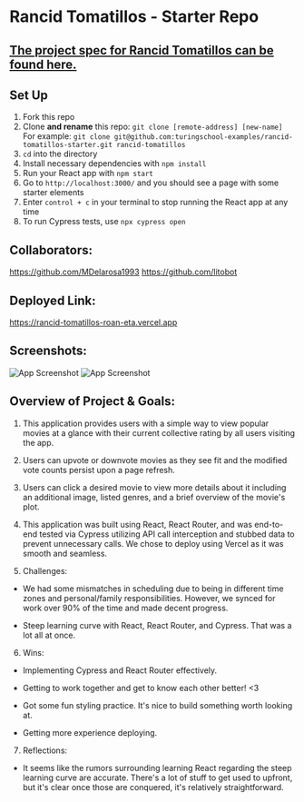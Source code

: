 # Rancid Tomatillos - Starter Repo

## [The project spec for Rancid Tomatillos can be found here.](https://curriculum.turing.edu/module3/projects/rancid-tomatillos)

## Set Up

1.  Fork this repo
2.  Clone **and rename** this repo: `git clone [remote-address] [new-name]`  
    For example: `git clone git@github.com:turingschool-examples/rancid-tomatillos-starter.git rancid-tomatillos`
3.  `cd` into the directory
4.  Install necessary dependencies with `npm install`
5.  Run your React app with `npm start`
6.  Go to `http://localhost:3000/` and you should see a page with some starter elements
7.  Enter `control + c` in your terminal to stop running the React app at any time
8.  To run Cypress tests, use `npx cypress open`


## Collaborators:

https://github.com/MDelarosa1993
https://github.com/litobot


## Deployed Link:

https://rancid-tomatillos-roan-eta.vercel.app


## Screenshots:

![App Screenshot](./assets/MovieDetails.png)
![App Screenshot](./assets/MoviesContainer.png)


## Overview of Project & Goals:

1. This application provides users with a simple way to view popular movies at a glance with their current collective rating by all users visiting the app.

2. Users can upvote or downvote movies as they see fit and the modified vote counts persist upon a page refresh.

3. Users can click a desired movie to view more details about it including an additional image, listed genres, and a brief overview of the movie's plot.

4. This application was built using React, React Router, and was end-to-end tested via Cypress utilizing API call interception and stubbed data to prevent unnecessary calls. We chose to deploy using Vercel as it was smooth and seamless.

5. Challenges: 

- We had some mismatches in scheduling due to being in different time zones and personal/family responsibilities. However, we synced for work over 90% of the time and made decent progress.

- Steep learning curve with React, React Router, and Cypress. That was a lot all at once.

6. Wins:

- Implementing Cypress and React Router effectively.

- Getting to work together and get to know each other better! <3

- Got some fun styling practice. It's nice to build something worth looking at.

- Getting more experience deploying.

7. Reflections:

- It seems like the rumors surrounding learning React regarding the steep learning curve are accurate.  There's a lot of stuff to get used to upfront, but it's clear once those are conquered, it's relatively straightforward.
